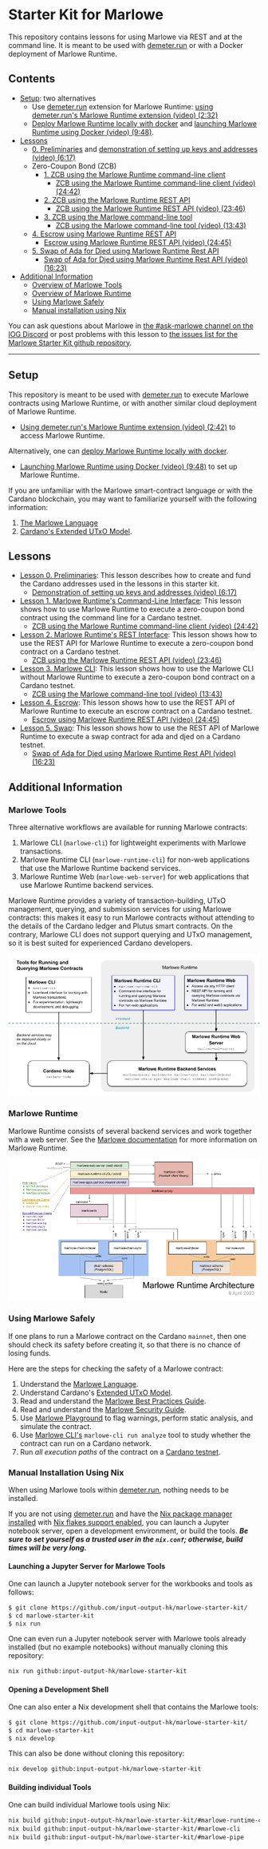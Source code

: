 # Starter Kit for Marlowe

This repository contains lessons for using Marlowe via REST and at the command line. It is meant to be used with [demeter.run](https://demeter.run) or with a Docker deployment of Marlowe Runtime.


## Contents

- [Setup](#setup): two alternatives
    - Use [demeter.run](https://demeter.run/) extension for Marlowe Runtime: [using demeter.run's Marlowe Runtime extension (video) (2:32)](https://youtu.be/XnZ8gCjpl1E)
    - [Deploy Marlowe Runtime locally with docker](docker.md) and [launching Marlowe Runtime using Docker (video) (9:48)](https://youtu.be/45F5ld8NNHM).
- [Lessons](#lessons)
    - [0. Preliminaries](00-preliminaries.md) and [demonstration of setting up keys and addresses (video) (6:17)](https://youtu.be/hGBmj9ZrYHs)
    - Zero-Coupon Bond (ZCB)
        - [1. ZCB using the Marlowe Runtime command-line client](01-runtime-cli.ipynb)
            - [ZCB using the Marlowe Runtime command-line client (video) (24:42)](https://youtu.be/pjDtuD5rimI)
        - [2. ZCB using the Marlowe Runtime REST API](02-runtime-rest.ipynb)
            - [ZCB using the Marlowe Runtime REST API (video) (23:46)](https://youtu.be/wgJVdkM2pBY)
        - [3. ZCB using the Marlowe command-line tool](03-marlowe-cli.ipynb)
            - [ZCB using the Marlowe command-line tool (video) (13:43)](https://youtu.be/ELc72BKf7ec)
    - [4. Escrow using Marlowe Runtime REST API](04-escrow-rest.ipynb)
        - [Escrow using Marlowe Runtime REST API (video) (24:45)](https://youtu.be/E8m-PKbS9TI)
    - [5. Swap of Ada for Djed using Marlowe Runtime Rest API](05-swap-rest.ipynb)
        - [Swap of Ada for Djed using Marlowe Runtime Rest API (video) (16:23)](https://youtu.be/sSrVCRNoytU)
- [Additional Information](#additional-information)
    - [Overview of Marlowe Tools](#marlowe-tools)
    - [Overview of Marlowe Runtime](#marlowe-runtime)
    - [Using Marlowe Safely](#using-marlowe-safely)
    - [Manual installation using Nix](#manual-installation-using-nix)

You can ask questions about Marlowe in [the #ask-marlowe channel on the IOG Discord](https://discord.com/channels/826816523368005654/936295815926927390) or post problems with this lesson to [the issues list for the Marlowe Starter Kit github repository](https://github.com/input-output-hk/marlowe-starter-kit/issues).


---


## Setup

This repository is meant to be used with [demeter.run](https://demeter.run) to execute Marlowe contracts using Marlowe Runtime, or with another similar cloud deployment of Marlowe Runtime.
- [Using demeter.run's Marlowe Runtime extension (video) (2:42)](https://youtu.be/QeBGv2mvGnA) to access Marlowe Runtime.

Alternatively, one can [deploy Marlowe Runtime locally with docker](docker.md).
- [Launching Marlowe Runtime using Docker (video) (9:48)](https://youtu.be/45F5ld8NNHM) to set up Marlowe Runtime.

If you are unfamiliar with the Marlowe smart-contract language or with the Cardano blockchain, you may want to familiarize yourself with the following information:

1. [The Marlowe Language](https://marlowe-finance.io/)
2. [Cardano's Extended UTxO Model](https://docs.cardano.org/learn/eutxo-explainer).


## Lessons

- [Lesson 0. Preliminaries](00-preliminaries.md): This lesson describes how to create and fund the Cardano addresses used in the lessons in this starter kit.
    - [Demonstration of setting up keys and addresses (video) (6:17)](https://youtu.be/hGBmj9ZrYHs)
- [Lesson 1. Marlowe Runtime's Command-Line Interface](01-runtime-cli.ipynb): This lesson shows how to use Marlowe Runtime to execute a zero-coupon bond contract using the command line for a Cardano testnet.
    - [ZCB using the Marlowe Runtime command-line client (video) (24:42)](https://youtu.be/pjDtuD5rimI)
- [Lesson 2. Marlowe Runtime's REST Interface](02-runtime-rest.ipynb): This lesson shows how to use the REST API for Marlowe Runtime to execute a zero-coupon bond contract on a Cardano testnet.
    - [ZCB using the Marlowe Runtime REST API (video) (23:46)](https://youtu.be/wgJVdkM2pBY)
- [Lesson 3. Marlowe CLI](03-marlowe-cli.ipynb): This lesson shows how to use the Marlowe CLI without Marlowe Runtime to execute a zero-coupon bond contract on a Cardano testnet.
    - [ZCB using the Marlowe command-line tool (video) (13:43)](https://youtu.be/ELc72BKf7ec)
- [Lesson 4. Escrow](04-escrow-rest.ipynb): This lesson shows how to use the REST API of Marlowe Runtime to execute an escrow contract on a Cardano testnet.
    - [Escrow using Marlowe Runtime REST API (video) (24:45)](https://youtu.be/E8m-PKbS9TI)
- [Lesson 5. Swap](05-swap-rest.ipynb): This lesson shows how to use the REST API of Marlowe Runtime to execute a swap contract for ada and djed on a Cardano testnet.
    - [Swap of Ada for Djed using Marlowe Runtime Rest API (video) (16:23)](https://youtu.be/sSrVCRNoytU)


## Additional Information


### Marlowe Tools

Three alternative workflows are available for running Marlowe contracts:

1. Marlowe CLI (`marlowe-cli`) for lightweight experiments with Marlowe transactions.
2. Marlowe Runtime CLI (`marlowe-runtime-cli`) for non-web applications that use the Marlowe Runtime backend services.
3. Marlowe Runtime Web (`marlowe-web-server`) for web applications that use Marlowe Runtime backend services.

Marlowe Runtime provides a variety of transaction-building, UTxO management, querying, and submission services for using Marlowe contracts: this makes it easy to run Marlowe contracts without attending to the details of the Cardano ledger and Plutus smart contracts. On the contrary, Marlowe CLI does not support querying and UTxO management, so it is best suited for experienced Cardano developers.

![Tools for Running and Querying Marlowe Contracts](images/marlowe-tools.png)


### Marlowe Runtime

Marlowe Runtime consists of several backend services and work together with a web server. See the [Marlowe documentation](https://github.com/input-output-hk/marlowe-doc/blob/main/README.md) for more information on Marlowe Runtime.

![The architecture of Marlowe Runtime](images/runtime-architecture.png)


### Using Marlowe Safely

If one plans to run a Marlowe contract on the Cardano `mainnet`, then one should check its safety before creating it, so that there is no chance of losing funds.

Here are the steps for checking the safety of a Marlowe contract:

1. Understand the [Marlowe Language](https://marlowe-finance.io/).
2. Understand Cardano\'s [Extended UTxO Model](https://docs.cardano.org/learn/eutxo-explainer).
3. Read and understand the [Marlowe Best Practices Guide](https://github.com/input-output-hk/marlowe-cardano/blob/main/marlowe/best-practices.md).
4. Read and understand the [Marlowe Security Guide](https://github.com/input-output-hk/marlowe-cardano/blob/main/marlowe/security.md).
5. Use [Marlowe Playground](https://play.marlowe-finance.io/) to flag warnings, perform static analysis, and simulate the contract.
6. Use [Marlowe CLI\'s](https://github.com/input-output-hk/marlowe-cardano/blob/main/marlowe-cli/ReadMe.md) `marlowe-cli run analyze` tool to study whether the contract can run on a Cardano network.
7. Run *all execution paths* of the contract on a [Cardano testnet](https://docs.cardano.org/cardano-testnet/overview).


### Manual Installation Using Nix

When using Marlowe tools within [demeter.run](http://demeter.run/), nothing needs to be installed.

If you are not using [demeter.run](http://demeter.run/) and have the [Nix package manager installed](https://nix.dev/tutorials/install-nix) with [Nix flakes support enabled](https://nixos.wiki/wiki/Flakes#Enable_flakes), you can launch a Jupyter notebook server, open a development environment, or build the tools. ***Be sure to set yourself as a trusted user in the `nix.conf`; otherwise, build times will be very long.***


#### Launching a Jupyter Server for Marlowe Tools

One can launch a Jupyter notebook server for the workbooks and tools as follows:

```console
$ git clone https://github.com/input-output-hk/marlowe-starter-kit/
$ cd marlowe-starter-kit
$ nix run
```

One can even run a Jupyter notebook server with Marlowe tools already installed (but no example notebooks) without manually cloning this repository:

```bash
nix run github:input-output-hk/marlowe-starter-kit
```


#### Opening a Development Shell

One can also enter a Nix development shell that contains the Marlowe tools:

```console
$ git clone https://github.com/input-output-hk/marlowe-starter-kit/
$ cd marlowe-starter-kit
$ nix develop
```

This can also be done without cloning this repository:

```bash
nix develop github:input-output-hk/marlowe-starter-kit
```


#### Building individual Tools

One can build individual Marlowe tools using Nix:

```bash
nix build github:input-output-hk/marlowe-starter-kit/#marlowe-runtime-cli -o build/marlowe-runtime-cli
nix build github:input-output-hk/marlowe-starter-kit/#marlowe-cli         -o build/marlowe-cli
nix build github:input-output-hk/marlowe-starter-kit/#marlowe-pipe        -o build/marlowe-pipe
```
